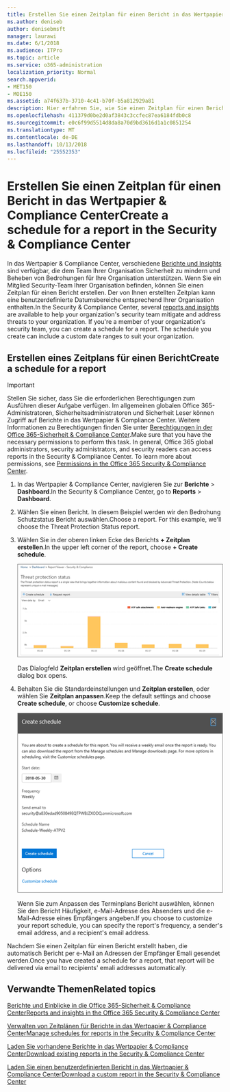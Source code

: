 ```yaml
---
title: Erstellen Sie einen Zeitplan für einen Bericht in das Wertpapier &amp; Compliance Center
ms.author: deniseb
author: denisebmsft
manager: laurawi
ms.date: 6/1/2018
ms.audience: ITPro
ms.topic: article
ms.service: o365-administration
localization_priority: Normal
search.appverid:
- MET150
- MOE150
ms.assetid: a74f637b-3710-4c41-b70f-b5a812929a81
description: Hier erfahren Sie, wie Sie einen Zeitplan für einen Bericht in das Wertpapier einrichten &amp; Compliance Center.
ms.openlocfilehash: 411379d0be2d0af3843c3ccfec87ea6184fdb0c8
ms.sourcegitcommit: e0c6f99d5514d8da8a70d9bd3616d1a1c0851254
ms.translationtype: MT
ms.contentlocale: de-DE
ms.lasthandoff: 10/13/2018
ms.locfileid: "25552353"
---
```

# <a name="create-a-schedule-for-a-report-in-the-security-amp-compliance-center"></a><span data-ttu-id="96970-103">Erstellen Sie einen Zeitplan für einen Bericht in das Wertpapier &amp; Compliance Center</span><span class="sxs-lookup"><span data-stu-id="96970-103">Create a schedule for a report in the Security &amp; Compliance Center</span></span>

<span data-ttu-id="96970-p101">In das Wertpapier &amp; Compliance Center, verschiedene [Berichte und Insights](reports-and-insights-in-security-and-compliance.md) sind verfügbar, die dem Team Ihrer Organisation Sicherheit zu mindern und Beheben von Bedrohungen für Ihre Organisation unterstützen. Wenn Sie ein Mitglied Security-Team Ihrer Organisation befinden, können Sie einen Zeitplan für einen Bericht erstellen. Der von Ihnen erstellten Zeitplan kann eine benutzerdefinierte Datumsbereiche entsprechend Ihrer Organisation enthalten.</span><span class="sxs-lookup"><span data-stu-id="96970-p101">In the Security &amp; Compliance Center, several [reports and insights](reports-and-insights-in-security-and-compliance.md) are available to help your organization's security team mitigate and address threats to your organization. If you're a member of your organization's security team, you can create a schedule for a report. The schedule you create can include a custom date ranges to suit your organization.</span></span> 
  
## <a name="create-a-schedule-for-a-report"></a><span data-ttu-id="96970-107">Erstellen eines Zeitplans für einen Bericht</span><span class="sxs-lookup"><span data-stu-id="96970-107">Create a schedule for a report</span></span>

> [!IMPORTANT]
> <span data-ttu-id="96970-p102">Stellen Sie sicher, dass Sie die erforderlichen Berechtigungen zum Ausführen dieser Aufgabe verfügen. Im allgemeinen globalen Office 365-Administratoren, Sicherheitsadministratoren und Sicherheit Leser können Zugriff auf Berichte in das Wertpapier &amp; Compliance Center. Weitere Informationen zu Berechtigungen finden Sie unter [Berechtigungen in der Office 365-Sicherheit &amp; Compliance Center](permissions-in-the-security-and-compliance-center.md).</span><span class="sxs-lookup"><span data-stu-id="96970-p102">Make sure that you have the necessary permissions to perform this task. In general, Office 365 global administrators, security administrators, and security readers can access reports in the Security &amp; Compliance Center. To learn more about permissions, see [Permissions in the Office 365 Security &amp; Compliance Center](permissions-in-the-security-and-compliance-center.md).</span></span>
  
1. <span data-ttu-id="96970-111">In das Wertpapier &amp; Compliance Center, navigieren Sie zur **Berichte** \> **Dashboard**.</span><span class="sxs-lookup"><span data-stu-id="96970-111">In the Security &amp; Compliance Center, go to **Reports** \> **Dashboard**.</span></span>
    
2. <span data-ttu-id="96970-p103">Wählen Sie einen Bericht. In diesem Beispiel werden wir den Bedrohung Schutzstatus Bericht auswählen.</span><span class="sxs-lookup"><span data-stu-id="96970-p103">Choose a report. For this example, we'll choose the Threat Protection Status report.</span></span>
    
3. <span data-ttu-id="96970-114">Wählen Sie in der oberen linken Ecke des Berichts **+ Zeitplan erstellen**.</span><span class="sxs-lookup"><span data-stu-id="96970-114">In the upper left corner of the report, choose **+ Create schedule**.</span></span>
    
    ![Sie können einen Zeitplan für Berichte erstellen, in das Wertpapier &amp; Compliance Center](media/2311327c-14f6-4a17-b604-0c9ff2d485d1.png)
  
    <span data-ttu-id="96970-116">Das Dialogfeld **Zeitplan erstellen** wird geöffnet.</span><span class="sxs-lookup"><span data-stu-id="96970-116">The **Create schedule** dialog box opens.</span></span> 
    
4. <span data-ttu-id="96970-117">Behalten Sie die Standardeinstellungen und **Zeitplan erstellen**, oder wählen Sie **Zeitplan anpassen**.</span><span class="sxs-lookup"><span data-stu-id="96970-117">Keep the default settings and choose **Create schedule**, or choose **Customize schedule**.</span></span>
    
    ![Sie können die Standardeinstellungen oder Anpassen ein Zeitplans](media/04fac327-8f73-4711-8319-58c11880fd96.png)
  
    <span data-ttu-id="96970-119">Wenn Sie zum Anpassen des Terminplans Bericht auswählen, können Sie den Bericht Häufigkeit, e-Mail-Adresse des Absenders und die e-Mail-Adresse eines Empfängers angeben.</span><span class="sxs-lookup"><span data-stu-id="96970-119">If you choose to customize your report schedule, you can specify the report's frequency, a sender's email address, and a recipient's email address.</span></span> 
    
<span data-ttu-id="96970-120">Nachdem Sie einen Zeitplan für einen Bericht erstellt haben, die automatisch Bericht per e-Mail an Adressen der Empfänger Emali gesendet werden.</span><span class="sxs-lookup"><span data-stu-id="96970-120">Once you have created a schedule for a report, that report will be delivered via email to recipients' emali addresses automatically.</span></span> 
  
## <a name="related-topics"></a><span data-ttu-id="96970-121">Verwandte Themen</span><span class="sxs-lookup"><span data-stu-id="96970-121">Related topics</span></span>

[<span data-ttu-id="96970-122">Berichte und Einblicke in die Office 365-Sicherheit &amp; Compliance Center</span><span class="sxs-lookup"><span data-stu-id="96970-122">Reports and insights in the Office 365 Security &amp; Compliance Center</span></span>](reports-and-insights-in-security-and-compliance.md)
  
[<span data-ttu-id="96970-123">Verwalten von Zeitplänen für Berichte in das Wertpapier &amp; Compliance Center</span><span class="sxs-lookup"><span data-stu-id="96970-123">Manage schedules for reports in the Security &amp; Compliance Center</span></span>](manage-schedules-for-multiple-reports.md)
  
[<span data-ttu-id="96970-124">Laden Sie vorhandene Berichte in das Wertpapier &amp; Compliance Center</span><span class="sxs-lookup"><span data-stu-id="96970-124">Download existing reports in the Security &amp; Compliance Center</span></span>](download-existing-reports.md)
  
[<span data-ttu-id="96970-125">Laden Sie einen benutzerdefinierten Bericht in das Wertpapier &amp; Compliance Center</span><span class="sxs-lookup"><span data-stu-id="96970-125">Download a custom report in the Security &amp; Compliance Center</span></span>](set-up-and-download-a-custom-report.md)
  

